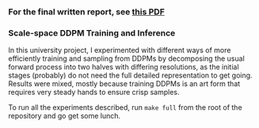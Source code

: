 ### For the final written report, see [this PDF](https://github.com/Whatisthisname/scale_space_denoising_diffusion_pm/blob/main/report.pdf)

### Scale-space DDPM Training and Inference
In this university project, I experimented with different ways of more efficiently training and sampling from DDPMs by decomposing the usual forward process into two halves with differing resolutions, as the initial stages (probably) do not need the full detailed representation to get going. Results were mixed, mostly because training DDPMs is an art form that requires very steady hands to ensure crisp samples.

To run all the experiments described, run `make full` from the root of the repository and go get some lunch.
